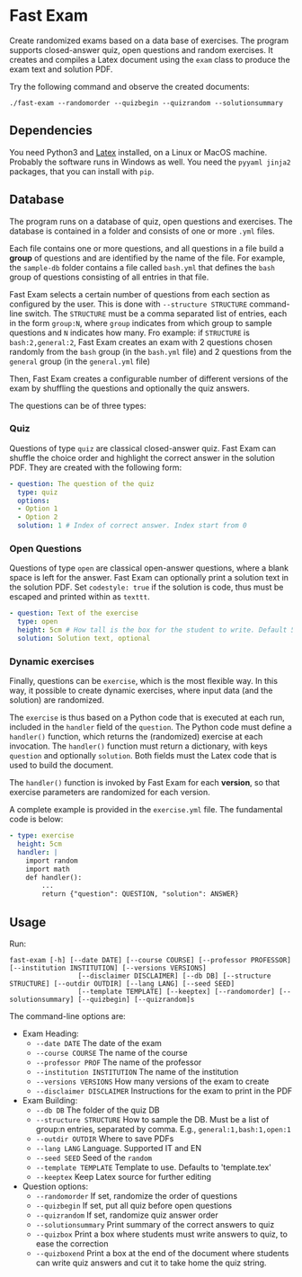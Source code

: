# Fast Exam

Create randomized exams based on a data base of exercises.
The program supports closed-answer quiz, open questions and random exercises.
It creates and compiles a Latex document using the `exam` class to produce the exam text and solution PDF.

Try the following command and observe the created documents:
```
./fast-exam --randomorder --quizbegin --quizrandom --solutionsummary
```

## Dependencies

You need Python3 and [Latex](https://www.tug.org/texlive/) installed, on a Linux or MacOS machine. Probably the software runs in Windows as well.
You need the `pyyaml jinja2` packages, that you can install with `pip`.

## Database

The program runs on a database of quiz, open questions and exercises.
The database is contained in a folder and consists of one or more `.yml` files.

Each file contains one or more questions, and all questions in a file build a **group** of questions and are identified by the name of the file. For example, the `sample-db` folder contains a file called `bash.yml` that defines the `bash` group of questions consisting of all entries in that file.

Fast Exam selects a certain number of questions from each section as configured by the user.
This is done with `--structure STRUCTURE` command-line switch.
The `STRUCTURE` must be a comma separated list of entries, each in the form `group:N`, where `group` indicates from which group to sample questions and `N` indicates how many. Fro example: if `STRUCTURE` is `bash:2,general:2`, Fast Exam creates an exam with 2 questions chosen randomly from the `bash` group (in the `bash.yml` file) and 2 questions from the `general` group (in the `general.yml` file)

Then, Fast Exam creates a configurable number of different versions of the exam by shuffling the questions and optionally the quiz answers.

The questions can be of three types:

### Quiz
Questions of type `quiz` are classical closed-answer quiz. Fast Exam can shuffle the choice order and highlight the correct answer in the solution PDF. They are created with the following form:
```yaml
- question: The question of the quiz
  type: quiz
  options:
  - Option 1
  - Option 2
  solution: 1 # Index of correct answer. Index start from 0
```

### Open Questions
Questions of type `open` are classical open-answer questions, where a blank space is left for the answer. Fast Exam can optionally print a solution text in the solution PDF. Set `codestyle: true` if the solution is code, thus must be escaped and printed within as `texttt`.

```yaml
- question: Text of the exercise
  type: open
  height: 5cm # How tall is the box for the student to write. Default 5cm
  solution: Solution text, optional
```

### Dynamic exercises

Finally, questions can be `exercise`, which is the most flexible way.
In this way, it possible to create dynamic exercises, where input data (and the solution) are randomized.

The `exercise` is thus based on a Python code that is executed at each run, included in the `handler` field of the `question`. The Python code must define a `handler()` function, which returns the (randomized) exercise at each invocation. The `handler()` function must return a dictionary, with keys `question` and optionally `solution`. Both fields must the Latex code that is used to build the document.

The `handler()` function is invoked by Fast Exam for each **version**, so that exercise parameters are randomized for each version. 

A complete example is provided in the `exercise.yml` file. The fundamental code is below: 

```yaml
- type: exercise
  height: 5cm
  handler: |
    import random
    import math
    def handler():
        ...
        return {"question": QUESTION, "solution": ANSWER}
```

## Usage

Run:
```
fast-exam [-h] [--date DATE] [--course COURSE] [--professor PROFESSOR] [--institution INSTITUTION] [--versions VERSIONS]
                 [--disclaimer DISCLAIMER] [--db DB] [--structure STRUCTURE] [--outdir OUTDIR] [--lang LANG] [--seed SEED]
                 [--template TEMPLATE] [--keeptex] [--randomorder] [--solutionsummary] [--quizbegin] [--quizrandom]s
```

The command-line options are:
- Exam Heading:
  - `--date DATE` The date of the exam
  - `--course COURSE` The name of the course
  - `--professor PROF` The name of the professor
  - `--institution INSTITUTION` The name of the institution
  - `--versions VERSIONS` How many versions of the exam to create
  - `--disclaimer DISCLAIMER` Instructions for the exam to print in the PDF
- Exam Building:
  - `--db DB` The folder of the quiz DB
  - `--structure STRUCTURE` How to sample the DB. Must be a list of group:n entries, separated by comma. E.g., `general:1,bash:1,open:1`
  - `--outdir OUTDIR` Where to save PDFs
  - `--lang LANG` Language. Supported IT and EN
  - `--seed SEED` Seed of the `random`
  - `--template TEMPLATE` Template to use. Defaults to 'template.tex'
  - `--keeptex` Keep Latex source for further editing
- Question options:
  - `--randomorder` If set, randomize the order of questions
  - `--quizbegin` If set, put all quiz before open questions
  - `--quizrandom` If set, randomize quiz answer order
  - `--solutionsummary` Print summary of the correct answers to quiz
  - `--quizbox` Print a box where students must write answers to quiz, to ease the correction
  - `--quizboxend` Print a box at the end of the document where students can write quiz answers and cut it to take home the quiz string.







